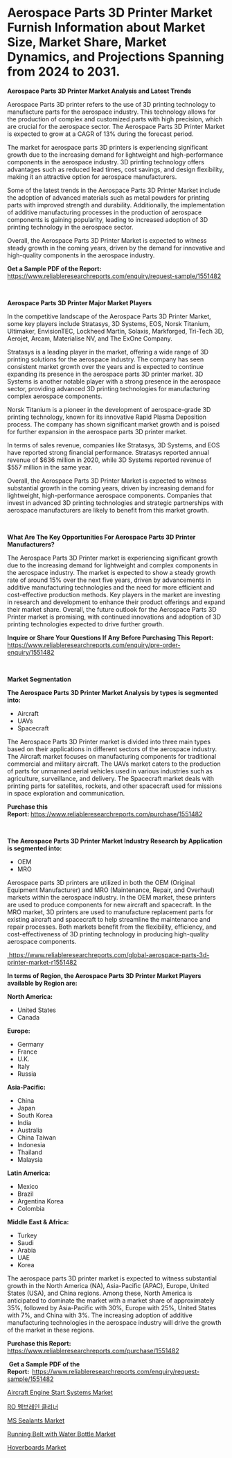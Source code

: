 <p><h1>Aerospace Parts 3D Printer Market Furnish Information about Market Size, Market Share, Market Dynamics, and Projections Spanning from 2024 to 2031.</h1></p><p><strong>Aerospace Parts 3D Printer Market Analysis and Latest Trends</strong></p>
<p><p>Aerospace Parts 3D printer refers to the use of 3D printing technology to manufacture parts for the aerospace industry. This technology allows for the production of complex and customized parts with high precision, which are crucial for the aerospace sector. The Aerospace Parts 3D Printer Market is expected to grow at a CAGR of 13% during the forecast period.</p><p>The market for aerospace parts 3D printers is experiencing significant growth due to the increasing demand for lightweight and high-performance components in the aerospace industry. 3D printing technology offers advantages such as reduced lead times, cost savings, and design flexibility, making it an attractive option for aerospace manufacturers.</p><p>Some of the latest trends in the Aerospace Parts 3D Printer Market include the adoption of advanced materials such as metal powders for printing parts with improved strength and durability. Additionally, the implementation of additive manufacturing processes in the production of aerospace components is gaining popularity, leading to increased adoption of 3D printing technology in the aerospace sector.</p><p>Overall, the Aerospace Parts 3D Printer Market is expected to witness steady growth in the coming years, driven by the demand for innovative and high-quality components in the aerospace industry.</p></p>
<p><strong>Get a Sample PDF of the Report:&nbsp;</strong> <a href="https://www.reliableresearchreports.com/enquiry/request-sample/1551482">https://www.reliableresearchreports.com/enquiry/request-sample/1551482</a></p>
<p>&nbsp;</p>
<p><strong>Aerospace Parts 3D Printer Major Market Players</strong></p>
<p><p>In the competitive landscape of the Aerospace Parts 3D Printer Market, some key players include Stratasys, 3D Systems, EOS, Norsk Titanium, Ultimaker, EnvisionTEC, Lockheed Martin, Solaxis, Markforged, Tri-Tech 3D, Aerojet, Arcam, Materialise NV, and The ExOne Company. </p><p>Stratasys is a leading player in the market, offering a wide range of 3D printing solutions for the aerospace industry. The company has seen consistent market growth over the years and is expected to continue expanding its presence in the aerospace parts 3D printer market. 3D Systems is another notable player with a strong presence in the aerospace sector, providing advanced 3D printing technologies for manufacturing complex aerospace components. </p><p>Norsk Titanium is a pioneer in the development of aerospace-grade 3D printing technology, known for its innovative Rapid Plasma Deposition process. The company has shown significant market growth and is poised for further expansion in the aerospace parts 3D printer market. </p><p>In terms of sales revenue, companies like Stratasys, 3D Systems, and EOS have reported strong financial performance. Stratasys reported annual revenue of $636 million in 2020, while 3D Systems reported revenue of $557 million in the same year. </p><p>Overall, the Aerospace Parts 3D Printer Market is expected to witness substantial growth in the coming years, driven by increasing demand for lightweight, high-performance aerospace components. Companies that invest in advanced 3D printing technologies and strategic partnerships with aerospace manufacturers are likely to benefit from this market growth.</p></p>
<p>&nbsp;</p>
<p><strong>What Are The Key Opportunities For Aerospace Parts 3D Printer Manufacturers?</strong></p>
<p><p>The Aerospace Parts 3D Printer market is experiencing significant growth due to the increasing demand for lightweight and complex components in the aerospace industry. The market is expected to show a steady growth rate of around 15% over the next five years, driven by advancements in additive manufacturing technologies and the need for more efficient and cost-effective production methods. Key players in the market are investing in research and development to enhance their product offerings and expand their market share. Overall, the future outlook for the Aerospace Parts 3D Printer market is promising, with continued innovations and adoption of 3D printing technologies expected to drive further growth.</p></p>
<p><strong>Inquire or Share Your Questions If Any Before Purchasing This Report:</strong> <a href="https://www.reliableresearchreports.com/enquiry/pre-order-enquiry/1551482">https://www.reliableresearchreports.com/enquiry/pre-order-enquiry/1551482</a></p>
<p>&nbsp;</p>
<p><strong>Market Segmentation</strong></p>
<p><strong>The Aerospace Parts 3D Printer Market Analysis by types is segmented into:</strong></p>
<p><ul><li>Aircraft</li><li>UAVs</li><li>Spacecraft</li></ul></p>
<p><p>The Aerospace Parts 3D Printer market is divided into three main types based on their applications in different sectors of the aerospace industry. The Aircraft market focuses on manufacturing components for traditional commercial and military aircraft. The UAVs market caters to the production of parts for unmanned aerial vehicles used in various industries such as agriculture, surveillance, and delivery. The Spacecraft market deals with printing parts for satellites, rockets, and other spacecraft used for missions in space exploration and communication.</p></p>
<p><strong>Purchase this Report:&nbsp;</strong><a href="https://www.reliableresearchreports.com/purchase/1551482">https://www.reliableresearchreports.com/purchase/1551482</a></p>
<p>&nbsp;</p>
<p><strong>The Aerospace Parts 3D Printer Market Industry Research by Application is segmented into:</strong></p>
<p><ul><li>OEM</li><li>MRO</li></ul></p>
<p><p>Aerospace parts 3D printers are utilized in both the OEM (Original Equipment Manufacturer) and MRO (Maintenance, Repair, and Overhaul) markets within the aerospace industry. In the OEM market, these printers are used to produce components for new aircraft and spacecraft. In the MRO market, 3D printers are used to manufacture replacement parts for existing aircraft and spacecraft to help streamline the maintenance and repair processes. Both markets benefit from the flexibility, efficiency, and cost-effectiveness of 3D printing technology in producing high-quality aerospace components.</p></p>
<p><a href="https://www.reliableresearchreports.com/global-aerospace-parts-3d-printer-market-r1551482">&nbsp;https://www.reliableresearchreports.com/global-aerospace-parts-3d-printer-market-r1551482</a></p>
<p><strong>In terms of Region, the Aerospace Parts 3D Printer Market Players available by Region are:</strong></p>
<p>
    <p> <strong> North America: </strong>
        <ul>
            <li>United States</li>
            <li>Canada</li>
        </ul>
        </p> 
    <p> <strong> Europe: </strong>
        <ul>
            <li>Germany</li>
            <li>France</li>
            <li>U.K.</li>
            <li>Italy</li>
            <li>Russia</li>
        </ul>
        </p> 
    <p> <strong> Asia-Pacific: </strong>
        <ul>
            <li>China</li>
            <li>Japan</li>
            <li>South Korea</li>
            <li>India</li>
            <li>Australia</li>
            <li>China Taiwan</li>
            <li>Indonesia</li>
            <li>Thailand</li>
            <li>Malaysia</li>
        </ul>
        </p> 
    <p> <strong> Latin America: </strong>
        <ul>
            <li>Mexico</li>
            <li>Brazil</li>
            <li>Argentina Korea</li>
            <li>Colombia</li>
        </ul>
        </p> 
    <p> <strong> Middle East & Africa: </strong>
        <ul>
            <li>Turkey</li>
            <li>Saudi</li>
            <li>Arabia</li>
            <li>UAE</li>
            <li>Korea</li>
        </ul>
    </p>
    </p>
<p><p>The aerospace parts 3D printer market is expected to witness substantial growth in the North America (NA), Asia-Pacific (APAC), Europe, United States (USA), and China regions. Among these, North America is anticipated to dominate the market with a market share of approximately 35%, followed by Asia-Pacific with 30%, Europe with 25%, United States with 7%, and China with 3%. The increasing adoption of additive manufacturing technologies in the aerospace industry will drive the growth of the market in these regions.</p></p>
<p><strong>Purchase this Report: </strong><a href="https://www.reliableresearchreports.com/purchase/1551482">https://www.reliableresearchreports.com/purchase/1551482</a></p>
<p>&nbsp;<strong>Get a Sample PDF of the Report:&nbsp;&nbsp;</strong><a href="https://www.reliableresearchreports.com/enquiry/request-sample/1551482">https://www.reliableresearchreports.com/enquiry/request-sample/1551482</a></p>
<p><strong></strong></p>
<p><p><a href="https://github.com/Christopherorp895/Market-Research-Report-List-1/blob/main/aircraft-engine-start-systems-market.md">Aircraft Engine Start Systems Market</a></p><p><a href="https://github.com/khytkeqagplkzqvh/Market-Research-Report-List-3/blob/main/866277069509.md">RO 멤브레인 클리너</a></p><p><a href="https://www.linkedin.com/pulse/insights-ms-sealants-market-share-competitive-landscape-period-xxokf?trackingId=KAfEUZo7SwqHBWJ1q%2Bm2EQ%3D%3D">MS Sealants Market</a></p><p><a href="https://medium.com/@ashrafarfi4_21087/running-belt-with-water-bottle-market-size-is-growing-at-cagr-of-8-7-4d1a86edfb0f">Running Belt with Water Bottle Market</a></p><p><a href="https://medium.com/@fmetapro/strategic-insights-into-global-hoverboards-market-trends-2024-2031-covered-in-193-pages-639ad81ac8d2">Hoverboards Market</a></p></p>